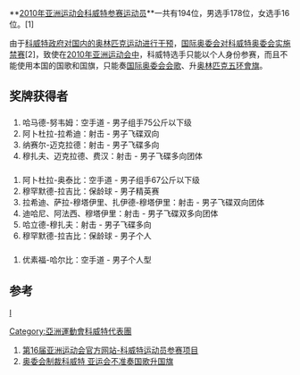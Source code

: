 **[2010年亚洲运动会科威特参赛运动员](../Page/2010年亚洲运动会.md "wikilink")**一共有194位，男选手178位，女选手16位。\[1\]

由于[科威特政府对国内的](../Page/科威特.md "wikilink")[奥林匹克运动进行干预](../Page/奥林匹克.md "wikilink")，[国际奥委会对](../Page/国际奥委会.md "wikilink")[科威特奥委会实施禁赛](../Page/科威特奥委会.md "wikilink")\[2\]，致使在[2010年亚洲运动会中](../Page/2010年亚洲运动会.md "wikilink")，科威特选手只能以个人身份参赛，而且不能使用本国的国歌和国旗，只能奏[国际奥委会会歌](../Page/奥林匹克圣歌.md "wikilink")、升[奥林匹克五环會旗](../Page/奥林匹克五环.md "wikilink")。

## 奖牌获得者

###

1.  哈马德-努韦姆：空手道 - 男子组手75公斤以下级
2.  阿卜杜拉-拉希迪：射击 - 男子飞碟双向
3.  纳赛尔-迈克拉德：射击 - 男子飞碟多向
4.  穆扎夫、迈克拉德、费汉：射击 - 男子飞碟多向团体

###

1.  阿卜杜拉-奥泰比：空手道 - 男子组手67公斤以下级
2.  穆罕默德-拉吉比：保龄球 - 男子精英赛
3.  拉希迪、萨拉-穆塔伊里、扎伊德-穆塔伊里：射击 - 男子飞碟双向团体
4.  迪哈尼、阿法西、穆塔伊里：射击 - 男子飞碟双多向团体
5.  哈立德-穆扎夫：射击 - 男子飞碟多向
6.  穆罕默德-拉吉比：保龄球 - 男子个人

###

1.  优素福-哈尔比：空手道 - 男子个人型

## 参考

<references/>

[I](../Page/分类:2010年亚洲运动会代表团.md "wikilink")

[Category:亞洲運動會科威特代表團](https://zh.wikipedia.org/wiki/Category:亞洲運動會科威特代表團 "wikilink")

1.  [第16届亚洲运动会官方网站-科威特运动员参赛项目](http://www.gz2010.cn/info/CHN_CHN/ZZ/ZZM194A_@@@@@@@@@@@@@@@@@CHN_NOC=IOC.html)
2.  [奥委会制裁科威特 亚运会不准奏国歌升国旗](http://sports.qq.com/a/20101112/000205.htm)